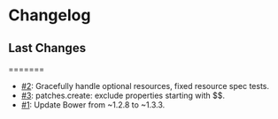 # Changelog

## Last Changes
=======
- [#2](https://github.com/LaxarJS/laxar_patterns/issues/2): Gracefully handle optional resources, fixed resource spec tests.
- [#3](https://github.com/LaxarJS/laxar_patterns/issues/3): patches.create: exclude properties starting with $$.
- [#1](https://github.com/LaxarJS/laxar_patterns/issues/1): Update Bower from ~1.2.8 to ~1.3.3.
